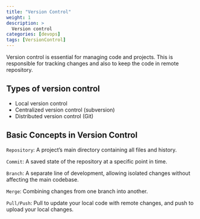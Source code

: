 ```yaml
---
title: "Version Control"
weight: 1
description: >
  Version control
categories: [devops]
tags: [VersionControl]
---
```


Version control is essential for managing code and projects. This is responsible for tracking changes and also to keep the code in remote repository.

## Types of version control

- Local version control
- Centralized version control (subversion)
- Distributed version control (Git)


## Basic Concepts in Version Control
`Repository`: A project’s main directory containing all files and history.

`Commit`: A saved state of the repository at a specific point in time.

`Branch`: A separate line of development, allowing isolated changes without affecting the main codebase.

`Merge`: Combining changes from one branch into another.

`Pull/Push`: Pull to update your local code with remote changes, and push to upload your local changes.
